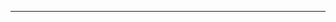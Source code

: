 <!--
CO_OP_TRANSLATOR_METADATA:
{
  "original_hash": "661bbc8e2592ebbb96aa84b1462f5755",
  "translation_date": "2025-08-28T20:08:54+00:00",
  "source_file": "03-CoreGenerativeAITechniques/README.md",
  "language_code": "ms"
}
-->


---

